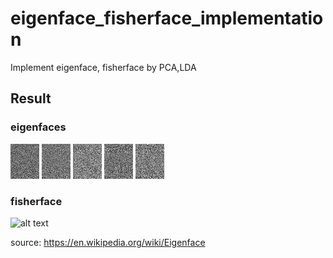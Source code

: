 # eigenface_fisherface_implementation
Implement eigenface, fisherface by PCA,LDA

## Result

### eigenfaces
![alt text](https://github.com/leduoyang/eigenface_fisherface_implementation/blob/master/5_eigenface.png)
![alt text](https://github.com/leduoyang/eigenface_fisherface_implementation/blob/master/4_eigenface.png)
![alt text](https://github.com/leduoyang/eigenface_fisherface_implementation/blob/master/3_eigenface.png)
![alt text](https://github.com/leduoyang/eigenface_fisherface_implementation/blob/master/2_eigenface.png)
![alt text](https://github.com/leduoyang/eigenface_fisherface_implementation/blob/master/1_eigenface.png)

### fisherface
![alt text](https://github.com/leduoyang/eigenface_fisherface_implementation/blob/master/output_Fisher.png.png)


source:
https://en.wikipedia.org/wiki/Eigenface
